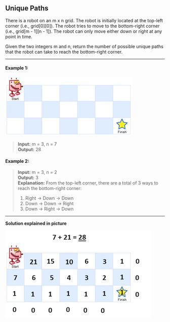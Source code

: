 ## Unique Paths

There is a robot on an m x n grid. The robot is initially located at the top-left corner (i.e., grid[0][0]). The robot tries to move to the bottom-right corner (i.e., grid[m - 1][n - 1]). The robot can only move either down or right at any point in time.

Given the two integers m and n, return the number of possible unique paths that the robot can take to reach the bottom-right corner.

---

#### Example 1:

<img src="UniquePaths.jpg" alt="Unique Paths">

> **Input:** m = 3, n = 7<br>
> **Output:** 28

#### Example 2:

> **Input:** m = 3, n = 2<br>
> **Output:** 3<br>
> **Explanation:** From the top-left corner, there are a total of 3 ways to reach the bottom-right corner:<br>
> 1. Right -> Down -> Down<br>
> 2. Down -> Down -> Right<br>
> 3. Down -> Right -> Down<br>

---

**Solution explained in picture**

<img src="UniquePathsDrawing.jpg" alt="Unique Paths Solution">
